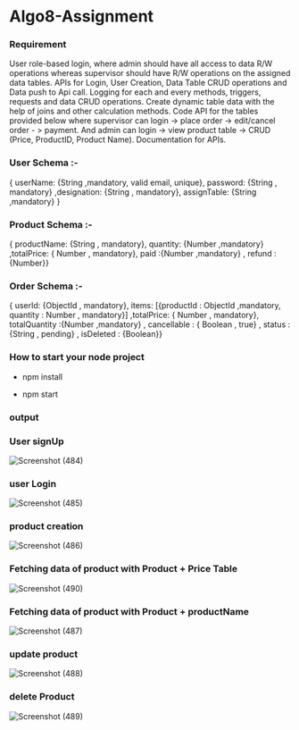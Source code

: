 # Algo8-Assignment

### Requirement

User role-based login, where admin should have all access to data R/W operations whereas supervisor
should have R/W operations on the assigned data tables.
APIs for Login, User Creation, Data Table CRUD operations and Data push to Api call.
Logging for each and every methods, triggers, requests and data CRUD operations.
Create dynamic table data with the help of joins and other calculation methods.
Code API for the tables provided below where supervisor can login -&gt; place order -&gt; edit/cancel order -
&gt; payment. And admin can login -&gt; view product table -&gt; CRUD (Price, ProductID, Product Name).
Documentation for APIs.

### User Schema :-

{ userName: {String ,mandatory, valid email, unique}, password: {String , mandatory} ,designation: {String , mandatory}, assignTable: {String ,mandatory} }


### Product Schema :-
 
 { productName: {String , mandatory}, quantity: {Number ,mandatory} ,totalPrice: { Number , mandatory}, paid :{Number ,mandatory} , refund : {Number}}


 ### Order Schema :- 

 
 { userId: {ObjectId , mandatory}, items: [{productId : ObjectId ,mandatory, quantity : Number , mandatory}] ,totalPrice: { Number , mandatory}, totalQuantity :{Number ,mandatory} , cancellable : { Boolean , true} , status : {String , pending} , isDeleted : {Boolean}}


 ### How to start your node project

 - npm install

 - npm start


### output

### User signUp

![Screenshot (484)](https://user-images.githubusercontent.com/104766210/221543167-97f115cf-4836-4f63-9faa-c853fad45d78.png)

### user Login

![Screenshot (485)](https://user-images.githubusercontent.com/104766210/221543384-a6ae9314-b9e5-4564-8e7a-5645f0aef5f5.png)

### product creation

![Screenshot (486)](https://user-images.githubusercontent.com/104766210/221543490-7e82b515-2b42-4cb6-afbd-ff3affe108af.png)

### Fetching data of product with Product + Price Table

![Screenshot (490)](https://user-images.githubusercontent.com/104766210/221545382-60e27e47-5034-4eed-9dca-8f02507eb38c.png)

### Fetching data of product with Product + productName

![Screenshot (487)](https://user-images.githubusercontent.com/104766210/221543855-10ee4a19-e239-496d-b3c1-f44640db6ca7.png)

### update product

![Screenshot (488)](https://user-images.githubusercontent.com/104766210/221544589-9249cc4b-6802-4a38-a3d6-c2fa81d2f6ad.png)

### delete Product

![Screenshot (489)](https://user-images.githubusercontent.com/104766210/221544715-0657a9b0-5d9b-482f-a8a4-5bb913034eb5.png)
